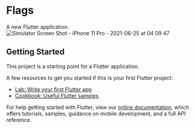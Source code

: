 # Flags


A new Flutter application.
![Simulator Screen Shot - iPhone 11 Pro - 2021-06-25 at 04 09 47](https://user-images.githubusercontent.com/49494580/123409899-e8c7ea00-d5d8-11eb-86c1-335a566db3eb.png)


## Getting Started

This project is a starting point for a Flutter application.

A few resources to get you started if this is your first Flutter project:

- [Lab: Write your first Flutter app](https://flutter.dev/docs/get-started/codelab)
- [Cookbook: Useful Flutter samples](https://flutter.dev/docs/cookbook)

For help getting started with Flutter, view our
[online documentation](https://flutter.dev/docs), which offers tutorials,
samples, guidance on mobile development, and a full API reference.
